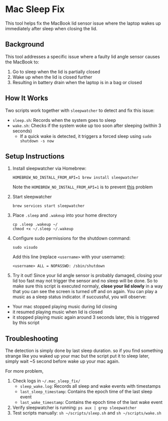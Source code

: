 # Mac Sleep Fix

This tool helps fix the MacBook lid sensor issue where the laptop wakes up immediately after sleep when closing the lid.

## Background

This tool addresses a specific issue where a faulty lid angle sensor causes the MacBook to:
1. Go to sleep when the lid is partially closed
2. Wake up when the lid is closed further
3. Resulting in battery drain when the laptop is in a bag or closed

## How It Works

Two scripts work together with `sleepwatcher` to detect and fix this issue:

- `sleep.sh`: Records when the system goes to sleep
- `wake.sh`: Checks if the system woke up too soon after sleeping (within 3 seconds)
  - If a quick wake is detected, it triggers a forced sleep using `sudo shutdown -s now`

## Setup Instructions

1. Install sleepwatcher via Homebrew:
   ```
   HOMEBREW_NO_INSTALL_FROM_API=1 brew install sleepwatcher
   ```
   Note the `HOMEBREW_NO_INSTALL_FROM_API=1` is to prevent [this](https://github.com/orgs/Homebrew/discussions/4231) problem

2. Start sleepwatcher
   ```
   brew services start sleepwatcher
   ```

3. Place `.sleep` and `.wakeup` into your home directory
   ```
   cp .sleep .wakeup ~/
   chmod +x ~/.sleep ~/.wakeup
   ```

6. Configure sudo permissions for the shutdown command:
   ```
   sudo visudo
   ```
   
   Add this line (replace `<username>` with your username):
   ```
   <username> ALL = NOPASSWD: /sbin/shutdown
   ```
7. Try it out! Since your lid angle sensor is probably damaged, closing your lid too fast may not trigger the sensor and no sleep will be done. So to make sure this script is executed normaly, **close your lid slowly** in a way that you can see the screen is turned off and on again.
You can play a music as a sleep status indicator. if succussful, you will observe:
- Your mac stopped playing music during lid closing
- it resumed playing music when lid is closed
- it stopped playing music again around 3 seconds later, this is triggered by this script

## Troubleshooting
The detection is simply done by last sleep duration. so if you find something strange like you waked up your mac but the script put it to sleep later, simply wait ~5 second before wake up your mac again.

For more problem,
1. Check logs in `~/.mac_sleep_fix/`
   - `sleep_wake.log`: Records all sleep and wake events with timestamps
   - `last_sleep_timestamp`: Contains the epoch time of the last sleep event
   - `last_wake_timestamp`: Contains the epoch time of the last wake event
2. Verify sleepwatcher is running: `ps aux | grep sleepwatcher`
3. Test scripts manually: `sh ~/scripts/sleep.sh` and `sh ~/scripts/wake.sh` 

